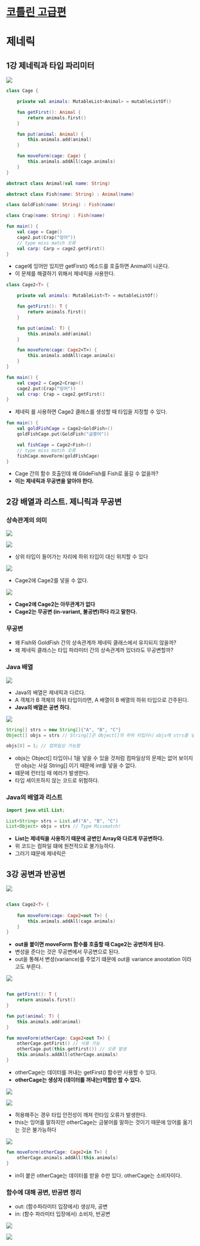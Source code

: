 # [코틀린 고급편](https://www.inflearn.com/course/%EC%BD%94%ED%8B%80%EB%A6%B0-%EA%B3%A0%EA%B8%89%ED%8E%B8)

# 제네릭

## 1강 제네릭과 타입 파리미터

![](images/002.png)

```kotlin
class Cage {

    private val animals: MutableList<Animal> = mutableListOf()

    fun getFirst(): Animal {
        return animals.first()
    }

    fun put(animal: Animal) {
        this.animals.add(animal)
    }

    fun moveForm(cage: Cage) {
        this.animals.addAll(cage.animals)
    }
}

abstract class Animal(val name: String)

abstract class Fish(name: String) : Animal(name)

class GoldFish(name: String) : Fish(name)

class Crap(name: String) : Fish(name)
```

```kotlin
fun main() {
    val cage = Cage()
    cage2.put(Crap("잉어"))
    // type miss match 오류
    val carp: Carp = cage2.getFirst()
}
```

* cage에 잉어만 있지만 getFirst() 메소드를 호출하면 Animal이 나온다.
* 이 문제를 해결하기 위해서 제네릭을 사용한다.

```kotlin
class Cage2<T> {

    private val animals: MutableList<T> = mutableListOf()

    fun getFirst(): T {
        return animals.first()
    }

    fun put(animal: T) {
        this.animals.add(animal)
    }

    fun moveForm(cage: Cage2<T>) {
        this.animals.addAll(cage.animals)
    }
}
```

```kotlin
fun main() {
    val cage2 = Cage2<Crap>()
    cage2.put(Crap("잉어"))
    val crap: Crap = cage2.getFirst()
}
```

* 제네릭 <T>를 사용하면 Cage2 클래스를 생성할 때 타입을 지정할 수 있다.

```kotlin
fun main() {
    val goldFishCage = Cage2<GoldFish>()
    goldFishCage.put(GoldFish("금붕어"))

    val fishCage = Cage2<Fish>()
    // type miss match 오류
    fishCage.moveForm(goldFishCage)
}
```

* Cage<T> 간의 함수 호출인데 왜 GlideFish를 Fish로 옮길 수 없을까?
* **이는 제네릭과 무공변을 알아야 한다.**

## 2강 배열과 리스트. 제니릭과 무공변

### 상속관계의 의미

![](images/003.png)

![](images/004.png)

* 상위 타입이 들어가는 자리에 하위 타입이 대신 위치할 수 있다

![](images/005.png)

* Cage2<Fish>에 Cage2<GoldFish>를 넣을 수 없다.

![](images/006.png)

* **Cage2<Fish>에 Cage2<GoldFish>는 아무관계가 없다**
* **Cage2는 무공변 (in-variant, 불공변)하다 라고 말한다.**

### 무공변

* 왜 Fish와 GoldFish 간의 상속관계까 제네릭 클래스에서 유지되지 않을까?
* 왜 제네릭 클래스는 타입 파라미터 간의 상속관계까 있더라도 무공변할까?

### Java 배열

![](images/007.png)

* Java의 배열은 제네릭과 다르다.
* A 객체가 B 객체의 하위 타입이라면, A 배열이 B 배열의 하위 타입으로 간주된다.
* **Java의 배열은 공변 하다.**

![](images/008.png)

```java
String[] strs = new String[]{"A", "B", "C"}
Object[] objs = strs // String[]은 Object[]의 하위 타입이니 objs에 strs를 넣을 수 있다.

objs[0] = 1; // 컴파일상 가능함 

```

* objs는 Object[] 타입이니 1을 넣을 수 있을 것처럼 컴파일상의 문제는 없어 보이지만 objs는 사실 String[] 이기 때문에 int를 넣을 수 없다. 
* 떄문에 런터임 때 에러가 발생한다.
* 타입 세이프하지 않는 코드로 위험하다.


### Java의 배열과 리스트

```java
import java.util.List;

List<String> strs = List.of("A", "B", "C")
List<Object> objs = strs // Type Missmatch!
```
* **List는 제네릭을 사용하기 때문에 공변인 Array와 다르게 무공변하다.**
* 위 코드는 컴파일 떄에 원천적으로 불가능하다.
* 그러기 떄문에 제네릭은 


## 3강 공변과 반공변

![](images/009.png)


```kotlin

class Cage2<T> {
    
    fun moveForm(cage: Cage2<out T>) {
        this.animals.addAll(cage.animals)
    }
}
```
* **out을 붙이면 moveForm 함수를 호출할 때 Cage2는 공변하게 된다.**
* 변성을 준다는 것은 무공변에서 무공변으로 된다.
* out을 통해서 변셩(variance)를 주었기 떄문에 out을 variance anootation 이라고도 부른다.


![](images/009.png)

```kotlin

fun getFirst(): T {
    return animals.first()
}

fun put(animal: T) {
    this.animals.add(animal)
}

fun moveForm(otherCage: Cage2<out T>) {
    otherCage.getFirst() // 사용 가능
    otherCage.put(this.getFirst()) // 오류 발생
    this.animals.addAll(otherCage.animals)
}
```
* otherCage는 데이터를 꺼내는 getFirst() 함수만 사용할 수 있다.
* **otherCage는 생상자 (데이터를 꺼내는)역할만 할 수 있다.**

![](images/012.png)

![](images/011.png)

* 허용해주는 경우 타입 안전성이 깨져 런타임 오류가 발생한다.
* this는 잉어를 말하지만 otherCage는 금붕어를 말하는 것이기 때문에 잉어를 옮기는 것은 불가능하다

![](images/013.png)


```kotlin
fun moveForm(otherCage: Cage2<in T>) {
    otherCage.animals.addAll(this.animals)
}
```
* in이 붙은 otherCage는 데이터를 받을 수만 있다. otherCage는 소비자이다.


### 함수에 대해 공변, 반공변 정리

* out: (함수파라미터 입장에서) 생상자, 공변
* in: (함수 파라미터 입장에서) 소비자, 반공변

![](images/014.png)

![](images/015.png)